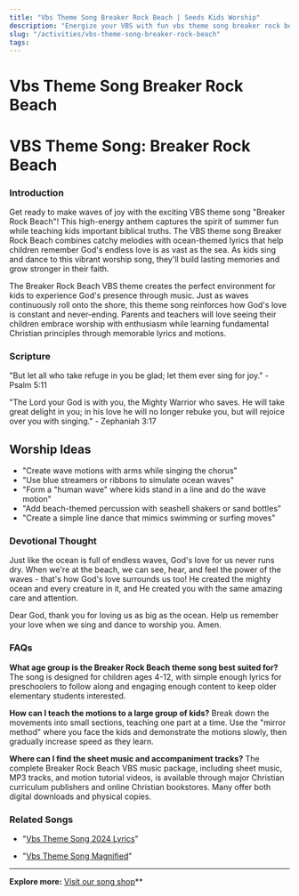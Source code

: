 ```yaml
---
title: "Vbs Theme Song Breaker Rock Beach | Seeds Kids Worship"
description: "Energize your VBS with fun vbs theme song breaker rock beach. Engaging worship music and activities for summer children's ministry."
slug: "/activities/vbs-theme-song-breaker-rock-beach"
tags:
---
```


# Vbs Theme Song Breaker Rock Beach

# VBS Theme Song: Breaker Rock Beach

### Introduction
Get ready to make waves of joy with the exciting VBS theme song "Breaker Rock Beach"! This high-energy anthem captures the spirit of summer fun while teaching kids important biblical truths. The VBS theme song Breaker Rock Beach combines catchy melodies with ocean-themed lyrics that help children remember God's endless love is as vast as the sea. As kids sing and dance to this vibrant worship song, they'll build lasting memories and grow stronger in their faith.

The Breaker Rock Beach VBS theme creates the perfect environment for kids to experience God's presence through music. Just as waves continuously roll onto the shore, this theme song reinforces how God's love is constant and never-ending. Parents and teachers will love seeing their children embrace worship with enthusiasm while learning fundamental Christian principles through memorable lyrics and motions.

### Scripture
"But let all who take refuge in you be glad; let them ever sing for joy." - Psalm 5:11

"The Lord your God is with you, the Mighty Warrior who saves. He will take great delight in you; in his love he will no longer rebuke you, but will rejoice over you with singing." - Zephaniah 3:17

## Worship Ideas
- "Create wave motions with arms while singing the chorus"
- "Use blue streamers or ribbons to simulate ocean waves"
- "Form a "human wave" where kids stand in a line and do the wave motion"
- "Add beach-themed percussion with seashell shakers or sand bottles"
- "Create a simple line dance that mimics swimming or surfing moves"

### Devotional Thought
Just like the ocean is full of endless waves, God's love for us never runs dry. When we're at the beach, we can see, hear, and feel the power of the waves - that's how God's love surrounds us too! He created the mighty ocean and every creature in it, and He created you with the same amazing care and attention.

Dear God, thank you for loving us as big as the ocean. Help us remember your love when we sing and dance to worship you. Amen.

### FAQs
**What age group is the Breaker Rock Beach theme song best suited for?**
The song is designed for children ages 4-12, with simple enough lyrics for preschoolers to follow along and engaging enough content to keep older elementary students interested.

**How can I teach the motions to a large group of kids?**
Break down the movements into small sections, teaching one part at a time. Use the "mirror method" where you face the kids and demonstrate the motions slowly, then gradually increase speed as they learn.

**Where can I find the sheet music and accompaniment tracks?**
The complete Breaker Rock Beach VBS music package, including sheet music, MP3 tracks, and motion tutorial videos, is available through major Christian curriculum publishers and online Christian bookstores. Many offer both digital downloads and physical copies.

### Related Songs

- "[Vbs Theme Song 2024 Lyrics](/activities/vbs-theme-song-2024-lyrics/)"

- "[Vbs Theme Song Magnified](/activities/vbs-theme-song-magnified/)"

---

**Explore more:** [Visit our song shop](https://seedskidsworship.com/shop)**

<!-- Schema Markup -->
<script type="application/ld+json">
{
  "@context": "https://schema.org",
  "@type": "MusicRecording",
  "name": "Vbs Theme Song Breaker Rock Beach",
  "byArtist": {
    "@type": "MusicGroup",
    "name": "Seeds Kids Worship"
  },
  "isFamilyFriendly": true,
  "url": "https://seedskidsworship.com/activities/vbs-theme-song-breaker-rock-beach/"
}
</script>